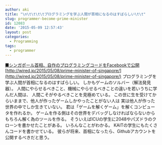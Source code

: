```yaml
---
author: aki
title: "\n\t\t\t\tプログラミングを学ぶ人間が首相になるのはすばらしい\t\t"
slug: programmer-become-prime-minister
id: 12083
date: '2015-05-09 12:57:43'
layout: post
categories:
  - Programming
tags:
  - programmer
---
```


[■シンガポール首相、自作のプログラミングコードをFacebookで公開](http://wired.jp/2015/05/08/prime-minister-of-singapore/) [http://wired.jp/2015/05/08/prime-minister-of-singapore/](http://wired.jp/2015/05/08/prime-minister-of-singapore/) プログラミングを学ぶ人間が首相になるのはすばらしい。 しかもゲームのソルバー（解法発見器）。 人間にやらせるべきこと、機械にやらせるべきことの違いを若いうちに学んだ人間は、 人間こそがやるべきことを見極めている。 この世に生を受けてからいままで、他人が作ったゲームしかやったことがない人は 実は他人が作った世界の中でしか生きていない。 君は「ゲームを解くゲーム」を解くコンピュータを作れるか。 ゲームを作る側はその世界をデバッグしなければならないから もちろん解く為のツールを作る。 そういえばICUの学生に2048やパズドラのクローンを書かせたことがある。 いろんなことがわかる。 KAITの学生にもたくさんコードを書かせている。 彼らが将来、首相になったら、Githubアカウントを公開するべきだと思う。